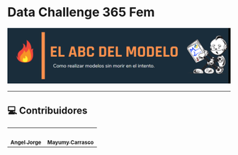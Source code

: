 # Data Challenge 365 Fem

![banner_abc_modelo](https://raw.githubusercontent.com/MayumyCH/abc_del_modelo_python/main/Banner_ABC_modelo.png)

---

## 💻 Contribuidores 

<table>
  <tr>
    <td align="center">
        <a href="#Foto">
            <img src="https://avatars.githubusercontent.com/u/77518012?v=4"  height="80px" alt="" target="_blank"/>
            <br /><sub><b>Angel Jorge</b></sub>
        </a>
        <br />
    </td>
    <td align="center">
        <a href="#Foto">
            <img src="https://avatars.githubusercontent.com/u/37472325?s=400&u=29e64c760d621aefe69e0f33d596eb6c687e1627&v=4" target="_blank"  height="80px" alt=""/>
            <br /><sub><b>Mayumy Carrasco</b> </sub>
        </a>
        <br/>
    </td>
  </tr>
</table>
